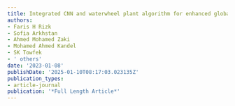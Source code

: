 ```yaml
---
title: Integrated CNN and waterwheel plant algorithm for enhanced global traffic detection
authors:
- Faris H Rizk
- Sofia Arkhstan
- Ahmed Mohamed Zaki
- Mohamed Ahmed Kandel
- SK Towfek
- ' others'
date: '2023-01-08'
publishDate: '2025-01-10T08:17:03.023135Z'
publication_types:
- article-journal
publication: '*Full Length Article*'
---
```

